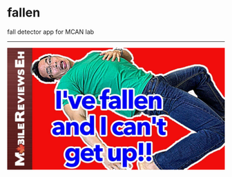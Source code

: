 # fallen
fall detector app for MCAN lab


------------------------------------------
![Home Page ](https://github.com/sangramdesai123/fallen/blob/master/img/1.jpg)
